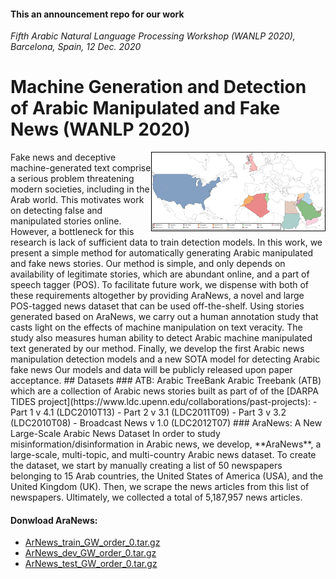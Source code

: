 #### This an announcement repo for our work 
*Fifth Arabic Natural Language Processing Workshop (WANLP 2020), Barcelona, Spain, 12 Dec. 2020*
# Machine Generation and Detection of Arabic Manipulated and Fake News (WANLP 2020)
<img src="https://github.com/MachineGenration/machine_genration_WANLP2020/blob/master/news_map.jpg" width="55%" style="border: 1px solid black;" align="right"/>
Fake news and deceptive machine-generated text comprise a serious problem threatening modern societies, including in the Arab world. This motivates work on detecting false and manipulated stories online. However, a bottleneck for this research is lack of sufficient data to train detection models. In this work, we present a simple method for automatically generating Arabic manipulated and fake news stories. Our method is simple, and only depends on availability of legitimate stories, which are abundant online, and a part of speech tagger (POS). To facilitate future work, we dispense with both of these requirements altogether by providing AraNews, a novel and large POS-tagged news dataset that can be used off-the-shelf. Using stories generated based on AraNews, we carry out a human annotation study that casts light on the effects of machine manipulation on text veracity. The study also measures human ability to detect Arabic machine manipulated text generated by our method. Finally, we develop the first Arabic news manipulation detection models and a new SOTA model for detecting Arabic fake news Our models and data will be publicly released upon paper acceptance.
## Datasets
### ATB: Arabic TreeBank
Arabic Treebank (ATB) which are a collection of Arabic news stories built as part of   of the [DARPA TIDES project](https://www.ldc.upenn.edu/collaborations/past-projects):
 - Part 1 v 4.1 (LDC2010T13)
 - Part 2 v 3.1 (LDC2011T09)
 - Part 3 v 3.2 (LDC2010T08)
 - Broadcast News v 1.0 (LDC2012T07)
### AraNews: A New Large-Scale Arabic News Dataset
In order to study misinformation/disinformation in Arabic news, we develop, **AraNews**, a large-scale, multi-topic, and  multi-country Arabic news dataset. To create the dataset, we start by manually creating a list of 50 newspapers belonging to 15 Arab countries, the United States of America (USA), and the United Kingdom (UK). Then, we  scrape the news articles from this list of newspapers. Ultimately, we collected a total of  5,187,957 news articles.

#### Donwload AraNews:
  - [ArNews_train_GW_order_0.tar.gz](https://github.com/MachineGenration/machine_genration_WANLP2020/blob/master/ArNews_train_GW_order_0.tar.gz)
  - [ArNews_dev_GW_order_0.tar.gz](https://github.com/MachineGenration/machine_genration_WANLP2020/blob/master/ArNews_dev_GW_order_0.tar.gz)
  - [ArNews_test_GW_order_0.tar.gz](https://github.com/MachineGenration/machine_genration_WANLP2020/blob/master/ArNews_test_GW_order_0.tar.gz)
